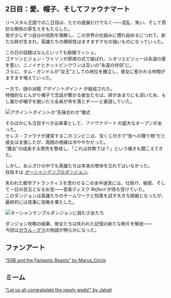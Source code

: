 <!-- title: 愛、帽子、そしてファウナマート -->

## 2日目：愛、帽子、そしてファウナマート

リベスタル王国での二日目は、ただの進展だけでなく――混乱、笑い、そして奇妙な関係の芽生えをもたらした。  
皆が少しずつ自分の役割を理解し、この世界の仕組みに慣れ始めるにつれて、新たな絆が生まれ、英雄たちの関係性はますますクセの強いものになっていった。

この日の話題はなんといっても結婚ラッシュ。  
ゴナソンとジョン・ワトソンが即席の式で結ばれ、シオリとビジューは永遠の愛を誓い、ニノイナとホットピンクワンは互いの“永遠の伴侶”に。  
さらに、タム・ガンドルが“女王”としての地位を確立し、彼女に惹かれる仲間がますます増えていった。

一方で、謎の派閥 _アポイントポイント_ が結成された。  
特徴的なとんがり帽子で念話が繋がる彼女たちは、絆があまりにも深いため、もし誰かが帽子を脱いだら全員が命を落とす――と豪語していた。

![アポイントポイントの“先端合わせ”儀式](images-opt/touchingtips-opt.webp)

そのほかにも注目すべき出来事として、_ファウナマート_ の盛大なオープンがあった。  
セレス・ファウナが運営するこのコンビニは、宝くじ付きで“皆への贈り物”だと彼女は主張したが、周囲の視線は冷ややかだった。  
“魔女”の成長する商売を警戒し、「これは詐欺では？」という囁きも聞こえてきた。

しかし、おふざけの中でも英雄たちは本来の使命を忘れてはいなかった。  
目指すは [_オーシャンテンプルダンジョン_](https://x.com/hololive_En/status/1830425412440404160)。

失われた都市アトランティスを思わせるこの水中迷宮には、仕掛け、秘密、そして一日の目玉となるお宝――音楽ディスク _Reflect_ が待ち受けていた。  
このダンジョンは英雄たちのチームワークと知恵を試す大きな挑戦となったが、最終的には見事に攻略を果たした。

![オーシャンテンプルダンジョンに挑む少女たち](images-opt/oceantemple-opt.webp)

ダンジョン攻略の結果、彼女たちは失われた記憶の新たな断片を解放――  
今回は[ガウル・グラ](https://www.youtube.com/watch?v=SDnRHwpnIH4)の物語が明らかになった。

## ファンアート

["ERB and the Fantastic Beasts" by Marus_Circle](https://x.com/Marus_Circle/status/1830885012788674962)

<!-- liz, kiara, fuwawa, mococo, raora -->

## ミーム

["Let us all congratulate the newly weds!" by Jabah](https://x.com/jabah_lavah/status/1830486510552113652)
